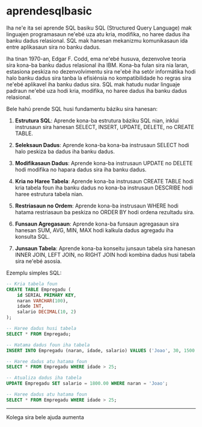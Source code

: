 # aprendesqlbasic
Iha ne'e ita sei aprende SQL basiku
SQL (Structured Query Language) mak linguajen programasaun ne'ebé uza atu kria, modifika, no haree dadus iha banku dadus relasional. SQL mak hanesan mekanizmu komunikasaun ida entre aplikasaun sira no banku dadus.

Iha tinan 1970-an, Edgar F. Codd, ema ne'ebé husuva, dezenvolve teoria sira kona-ba banku dadus relasional iha IBM. Kona-ba fulan sira nia laran, estasiona peskiza no dezenvolvimentu sira ne'ebé iha setór informátika hodi halo banku dadus sira tanba la efisiénsia no kompatibilidade ho regras sira ne'ebé aplikavel iha banku dadus sira. SQL mak hatudu nudar linguaje padraun ne'ebé uza hodi kria, modifika, no haree dadus iha banku dadus relasional.

Bele hahú prende SQL husi fundamentu báziku sira hanesan:

1. **Estrutura SQL**: Aprende kona-ba estrutura báziku SQL nian, inklui instrusaun sira hanesan SELECT, INSERT, UPDATE, DELETE, no CREATE TABLE.

2. **Seleksaun Dadus**: Aprende kona-ba kona-ba instrusaun SELECT hodi halo peskiza ba dadus iha banku dadus.

3. **Modifikasaun Dadus**: Aprende kona-ba instrusaun UPDATE no DELETE hodi modifika no hapara dadus sira iha banku dadus.

4. **Kria no Haree Tabela**: Aprende kona-ba instrusaun CREATE TABLE hodi kria tabela foun iha banku dadus no kona-ba instrusaun DESCRIBE hodi haree estrutura tabela nian.

5. **Restriasaun no Ordem**: Aprende kona-ba instrusaun WHERE hodi hatama restriasaun ba peskiza no ORDER BY hodi ordena rezultadu sira.

6. **Funsaun Agregasaun**: Aprende kona-ba funsaun agregasaun sira hanesan SUM, AVG, MIN, MAX hodi kalkula dadus agregadu iha konsulta SQL.

7. **Junsaun Tabela**: Aprende kona-ba konseitu junsaun tabela sira hanesan INNER JOIN, LEFT JOIN, no RIGHT JOIN hodi kombina dadus husi tabela sira ne'ebé asosia.

Ezemplu simples SQL:

```sql
-- Kria tabela foun
CREATE TABLE Empregadu (
    id SERIAL PRIMARY KEY,
    naran VARCHAR(100),
    idade INT,
    salario DECIMAL(10, 2)
);

-- Haree dadus husi tabela
SELECT * FROM Empregadu;

-- Hatama dadus foun iha tabela
INSERT INTO Empregadu (naran, idade, salario) VALUES ('Joao', 30, 1500.00);

-- Haree dadus atu hatama foun
SELECT * FROM Empregadu WHERE idade > 25;

-- Atualiza dadus iha tabela
UPDATE Empregadu SET salario = 1800.00 WHERE naran = 'Joao';

-- Haree dadus atu hatama foun
SELECT * FROM Empregadu WHERE idade > 25;
```

---
Kolega sira bele ajuda aumenta
